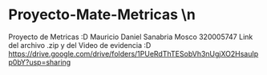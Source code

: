# Proyecto-Mate-Metricas \n
Proyecto de Metricas :D
Mauricio Daniel Sanabria Mosco
320005747
Link del archivo .zip y del Video de evidencia :D
https://drive.google.com/drive/folders/1PUeRdThTESobVh3nUgjXO2HsauIpp0bY?usp=sharing
